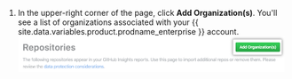 1. In the upper-right corner of the page, click **Add Organization(s)**. You'll see a list of organizations associated with your {{ site.data.variables.product.prodname_enterprise }} account. ![Add Organization(s) button](/assets/images/help/insights/add-organizations.png)
